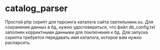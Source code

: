 catalog_parser
======

Простой php скрипт для парсинга каталога сайта светильники.su. Для сохранения данных в бд, нужно удостовериться, что файл db_config.txt заполнен корректными данными для поключения к бд.
Для запуска скрипта требуется передавать имя каталога, которое вам нужно распарсить.
